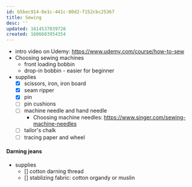 ```yaml
---
id: b5bec914-8e1c-441c-80d2-f152cbc25367
title: Sewing
desc: ''
updated: 1614537039728
created: 1606603954354
---
```



- intro video on Udemy: https://www.udemy.com/course/how-to-sew
- Choosing sewing machines
    - front loading bobbin 
    - drop-in bobbin - easier for beginner 
- supplies
    - [x] scissors, iron, iron board
    - [x] seam ripper 
    - [x] pin 
    - [ ] pin cushions
    - [ ] machine needle and hand needle
        - Choosing machine needles: https://www.singer.com/sewing-machine-needles
    - [ ] tailor's chalk 
    - [ ] tracing paper and wheel

#### Darning jeans 
- supplies
    - [] cotton darning thread 
    - [] stablizing fabric: cotton organdy or muslin
    
